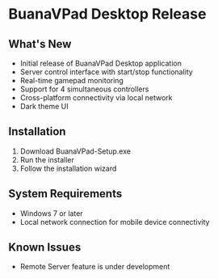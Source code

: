 # BuanaVPad Desktop Release

## What's New
- Initial release of BuanaVPad Desktop application
- Server control interface with start/stop functionality
- Real-time gamepad monitoring
- Support for 4 simultaneous controllers
- Cross-platform connectivity via local network
- Dark theme UI

## Installation
1. Download BuanaVPad-Setup.exe
2. Run the installer
3. Follow the installation wizard

## System Requirements
- Windows 7 or later
- Local network connection for mobile device connectivity

## Known Issues
- Remote Server feature is under development